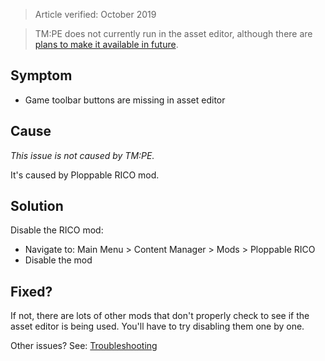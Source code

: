 > Article verified: October 2019

> TM:PE does not currently run in the asset editor, although there are [plans to make it available in future](https://github.com/krzychu124/Cities-Skylines-Traffic-Manager-President-Edition/pull/288).

## Symptom

* Game toolbar buttons are missing in asset editor

## Cause

_This issue is not caused by TM:PE._

It's caused by Ploppable RICO mod.

## Solution

Disable the RICO mod:

* Navigate to: Main Menu > Content Manager > Mods > Ploppable RICO
* Disable the mod

## Fixed?

If not, there are lots of other mods that don't properly check to see if the asset editor is being used. You'll have to try disabling them one by one.

Other issues? See: [Troubleshooting](Troubleshooting)
